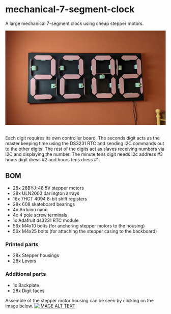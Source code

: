 # mechanical-7-segment-clock
A large mechanical 7-segment clock using cheap stepper motors.  

![](/Images/Main_photo.jpg)
##
Each digit requires its own controller board. The seconds digit acts as the master keeping time using the DS3231 RTC and sending I2C commands out to the other digits. The rest of the digits act as slaves receiving numbers via I2C and displaying the number. The minute tens digit needs I2c address #3 hours digit dress #2 and hours tens dress #1. 

## BOM
- 28x		28BYJ-48 5V stepper motors  
- 28x		ULN2003 darlington arrays
- 16x		7HCT 4094 8-bit shift registers 
- 28x		608 skateboard bearings
- 4x		Arduino nano 
- 4x		4 pole screw terminals 
- 1x 		Adafruit ds3231 RTC module
- 56x		M4x10 bolts (for anchoring stepper motors to the housing)
- 56x 		M4x25 bolts (for attaching the stepper casing to the backboard)

### Printed parts 
- 28x		Stepper housings 
- 28x		Levers

### Additional parts
- 1x		Backplate
- 28x		Digit faces


Assemble of the stepper motor housing can be seen by clicking on the image below. [![IMAGE ALT TEXT](http://img.youtube.com/vi/Xs4gIoHIOZU/0.jpg)](https://youtu.be/Xs4gIoHIOZU)

